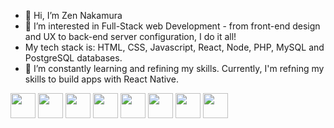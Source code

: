 - 👋 Hi, I’m Zen Nakamura  
- 👀 I’m interested in Full-Stack web Development - from front-end design and UX to back-end server configuration, I do it all!
- My tech stack is: HTML, CSS, Javascript, React, Node, PHP, MySQL and PostgreSQL databases.
- 🌱 I’m constantly learning and refining my skills. Currently, I'm refning my skills to build apps with React Native.


<img src="https://cdn.jsdelivr.net/gh/devicons/devicon/icons/html5/html5-original-wordmark.svg" height="40" width="40"/> <img src="https://cdn.jsdelivr.net/gh/devicons/devicon/icons/css3/css3-original.svg" height="40" width="40" /> <img src="https://cdn.jsdelivr.net/gh/devicons/devicon/icons/javascript/javascript-original.svg" height="40" width="40"/> <img src="https://cdn.jsdelivr.net/gh/devicons/devicon/icons/nodejs/nodejs-original-wordmark.svg" height="40" width="40"/> <img src="https://cdn.jsdelivr.net/gh/devicons/devicon/icons/php/php-plain.svg" height="40" width="40"/> <img src="https://cdn.jsdelivr.net/gh/devicons/devicon/icons/mysql/mysql-original.svg" height="40" width="40"/> <img src="https://cdn.jsdelivr.net/gh/devicons/devicon/icons/postgresql/postgresql-original-wordmark.svg" height="40" width="40"/> <img src="https://cdn.jsdelivr.net/gh/devicons/devicon/icons/bootstrap/bootstrap-original-wordmark.svg" height="40" width="40"/>
          
                
<!---
spookyWalrus/spookyWalrus is a ✨ special ✨ repository because its `README.md` (this file) appears on your GitHub profile.
You can click the Preview link to take a look at your changes.
--->
